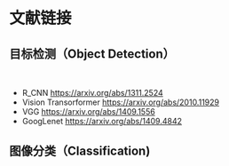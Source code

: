 # 文献链接
## 目标检测（Object Detection）
<br>

* R_CNN https://arxiv.org/abs/1311.2524
* Vision Transorformer https://arxiv.org/abs/2010.11929
* VGG https://arxiv.org/abs/1409.1556
* GoogLenet  https://arxiv.org/abs/1409.4842


## 图像分类（Classification)
